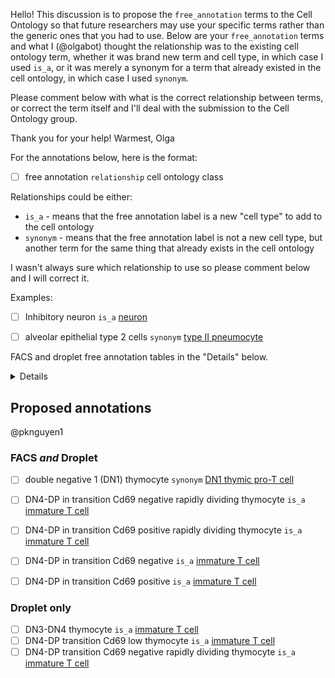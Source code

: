 Hello!
This discussion is to propose the `free_annotation` terms to the Cell Ontology so that future researchers may use your specific terms rather than the generic ones that you had to use. Below are  your `free_annotation` terms and what I (@olgabot) thought the relationship was to the existing cell ontology term, whether it was brand new term and cell type, in which case I used `is_a`, or it was merely a synonym for a term that already existed in the cell ontology, in which case I used `synonym`.

Please comment below with what is the correct relationship between terms, or correct the term itself and I'll deal with the submission to the Cell Ontology group.

Thank you for your help!
Warmest,
Olga



For the annotations below, here is the format:

- [ ] free annotation `relationship` cell ontology class

Relationships could be either:

- `is_a` - means that the free annotation label is a new "cell type" to add to the cell ontology
- `synonym` - means that the free annotation label is not a new cell type, but another term for the same thing that already exists in the cell ontology

I wasn't always sure which relationship to use so please comment below and I will correct it.

Examples:

- [ ] Inhibitory neuron `is_a` [neuron](http://purl.obolibrary.org/obo/CL_0000540)
- [ ] alveolar epithelial type 2 cells `synonym` [type II pneumocyte](http://purl.obolibrary.org/obo/CL_0002063)


FACS and droplet free annotation tables in the "Details" below.

<details>

### FACS free annotation table

<table border="1" class="dataframe">
  <thead>
    <tr style="text-align: right;">
      <th>tissue</th>
      <th>cell_ontology_class</th>
      <th>free_annotation</th>
      <th>n_cells</th>
    </tr>
  </thead>
  <tbody>
    <tr>
      <td>Thymus</td>
      <td>DN1 thymic pro-T cell</td>
      <td>DN1 thymocytes</td>
      <td>32</td>
    </tr>
    <tr>
      <td>Thymus</td>
      <td>immature T cell</td>
      <td>DN4-DP in transition Cd69 negative rapidly div...</td>
      <td>135</td>
    </tr>
    <tr>
      <td>Thymus</td>
      <td>immature T cell</td>
      <td>DN4-DP in transition Cd69 negative thymocytes</td>
      <td>540</td>
    </tr>
    <tr>
      <td>Thymus</td>
      <td>immature T cell</td>
      <td>DN4-DP in transition Cd69 negative thyomcytes</td>
      <td>39</td>
    </tr>
    <tr>
      <td>Thymus</td>
      <td>immature T cell</td>
      <td>DN4-DP in transition Cd69 positive thymocytes</td>
      <td>563</td>
    </tr>
    <tr>
      <td>Thymus</td>
      <td>professional antigen presenting cell</td>
      <td>antigen presenting cell</td>
      <td>40</td>
    </tr>
  </tbody>
</table>


### Droplet free annotation table

<table border="1" class="dataframe">
  <thead>
    <tr style="text-align: right;">
      <th>tissue</th>
      <th>cell_ontology_class</th>
      <th>free_annotation</th>
      <th>n_cells</th>
    </tr>
  </thead>
  <tbody>
    <tr>
      <td>Thymus</td>
      <td>DN1 thymic pro-T cell</td>
      <td>DN1 thymocytes</td>
      <td>44</td>
    </tr>
    <tr>
      <td>Thymus</td>
      <td>immature T cell</td>
      <td>DN3-DN4 thymocytes</td>
      <td>33</td>
    </tr>
    <tr>
      <td>Thymus</td>
      <td>immature T cell</td>
      <td>DN4-DP in transition Cd69 negative rapidly div...</td>
      <td>219</td>
    </tr>
    <tr>
      <td>Thymus</td>
      <td>immature T cell</td>
      <td>DN4-DP in transition Cd69 negative thymocytes</td>
      <td>71</td>
    </tr>
    <tr>
      <td>Thymus</td>
      <td>immature T cell</td>
      <td>DN4-DP in transition Cd69 positive thymocytes</td>
      <td>187</td>
    </tr>
    <tr>
      <td>Thymus</td>
      <td>immature T cell</td>
      <td>DN4-DP in transition Cd69_negative thymocytes</td>
      <td>334</td>
    </tr>
    <tr>
      <td>Thymus</td>
      <td>immature T cell</td>
      <td>DN4-DP transition Cd69 low thymocytes</td>
      <td>227</td>
    </tr>
    <tr>
      <td>Thymus</td>
      <td>immature T cell</td>
      <td>DN4-DP transition Cd69 negative rapidly dividi...</td>
      <td>283</td>
    </tr>
    <tr>
      <td>Thymus</td>
      <td>professional antigen presenting cell</td>
      <td>antigen presenting cells</td>
      <td>31</td>
    </tr>
  </tbody>
</table>

</details>

## Proposed annotations

@pknguyen1

### FACS *and* Droplet

- [ ] double negative 1 (DN1) thymocyte `synonym` [DN1 thymic pro-T cell](http://purl.obolibrary.org/obo/CL_0000894)
- [ ] DN4-DP in transition Cd69 negative rapidly dividing thymocyte `is_a` [immature T cell](http://purl.obolibrary.org/obo/CL_0002420)
- [ ] DN4-DP in transition Cd69 positive rapidly dividing thymocyte `is_a` [immature T cell](http://purl.obolibrary.org/obo/CL_0002420)
- [ ] DN4-DP in transition Cd69 negative `is_a` [immature T cell](http://purl.obolibrary.org/obo/CL_0002420)
- [ ] DN4-DP in transition Cd69 positive `is_a` [immature T cell](http://purl.obolibrary.org/obo/CL_0002420)


### Droplet only

- [ ] DN3-DN4 thymocyte `is_a` [immature T cell](http://purl.obolibrary.org/obo/CL_0002420)
- [ ] DN4-DP transition Cd69 low thymocyte `is_a` [immature T cell](http://purl.obolibrary.org/obo/CL_0002420)
- [ ] DN4-DP transition Cd69 negative rapidly dividing thymocyte `is_a` [immature T cell](http://purl.obolibrary.org/obo/CL_0002420)
